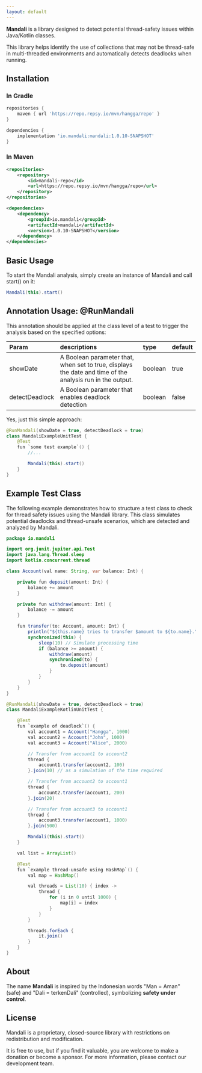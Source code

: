 ```yaml
---
layout: default
---
```


<!-- Text can be **bold**, _italic_, or ~~strikethrough~~.

[Link to another page](./another-page.html).

There should be whitespace between paragraphs.

There should be whitespace between paragraphs. We recommend including a README, or a file with information about your project.

# Header 1

This is a normal paragraph following a header. GitHub is a code hosting platform for version control and collaboration. It lets you and others work together on projects from anywhere.

## Header 2

> This is a blockquote following a header.
>
> When something is important enough, you do it even if the odds are not in your favor.

### Header 3 -->
<!-- <img width="100%" src="https://github.com/mandalijvm/mandalijvm.github.io/blob/main/log.png?raw=true"/> -->

**Mandali** is a library designed to detect potential thread-safety issues within Java/Kotlin classes. 

This library helps identify the use of collections that may not be thread-safe in multi-threaded environments and automatically detects deadlocks when running.


<!-- Features
--------

* *Unsafe-thread Data Structure Detection*

  Mandali can identify commonly Unsafe-thread Data Structure in multi-threaded contexts, such as `ArrayList`, `HashMap`, and `StringBuilder`.

* *Thread-safe Alternatives Recommendation*

  This feature suggests safer alternatives to replace unsafe collections or objects, enhancing the application's thread safety.

* *Deadlock Detection*

  Mandali automatically detects deadlocks in the system and provides detailed information on locked threads.

Why do we need a Mandali
------------------------

* *Early Problem Detection*

  Mandali proactively identifies unsafe data collections for multi-threading operations, helping to avoid unpredictable program behavior due to thread safety issues.

* *Improved Code Quality*

  By using Mandali, you can enhance code quality, making it more stable, reliable, and maintainable.

* *Development Efficiency*

  Mandali saves time by automatically detecting issues, allowing developers to focus on business logic instead of debugging concurrency problems.

* *Ease of Use*

  - *Easy Integration*

    Mandali can be easily integrated into your project by adding it to the project dependencies.

  - *Clear Reporting*

    The reports generated by Mandali are easy to understand, even for developers not deeply familiar with concurrency concepts. -->

<!-- Note: **This is not to guarantee thread safety. It just helps reduce potential thread safety issues**. -->


## Installation
### In Gradle

```groovy
repositories {
    maven { url 'https://repo.repsy.io/mvn/hangga/repo' }
}

dependencies {
    implementation 'io.mandali:mandali:1.0.10-SNAPSHOT'
}
```
### In Maven
```xml
<repositories>
    <repository>
        <id>mandali-repo</id>
        <url>https://repo.repsy.io/mvn/hangga/repo</url>
    </repository>
</repositories>

<dependencies>
    <dependency>
        <groupId>io.mandali</groupId>
        <artifactId>mandali</artifactId>
        <version>1.0.10-SNAPSHOT</version>
    </dependency>
</dependencies>
```

## Basic Usage
To start the Mandali analysis, simply create an instance of Mandali and call start() on it:
```Java
Mandali(this).start()
```

## Annotation Usage: @RunMandali
This annotation should be applied at the class level of a test to trigger the analysis based on the specified options:


| Param          |descriptions| type              | default |
|:---------------|:---------------|:------------------|:--------|
| showDate       | A Boolean parameter that, when set to true, displays the date and time of the analysis run in the output.| boolean | true    |
| detectDeadlock | A Boolean parameter that enables deadlock detection|boolean   | false    |


Yes, just this simple approach:

```Java
@RunMandali(showDate = true, detectDeadlock = true)
class MandaliExampleUnitTest {
    @Test
    fun `some test example`() {
        //...

        Mandali(this).start()
    }
}
```

## Example Test Class
The following example demonstrates how to structure a test class to check for thread safety issues using the Mandali library. This class simulates potential deadlocks and thread-unsafe scenarios, which are detected and analyzed by Mandali.

```Java
package io.mandali

import org.junit.jupiter.api.Test
import java.lang.Thread.sleep
import kotlin.concurrent.thread

class Account(val name: String, var balance: Int) {

    private fun deposit(amount: Int) {
        balance += amount
    }

    private fun withdraw(amount: Int) {
        balance -= amount
    }

    fun transfer(to: Account, amount: Int) {
        println("${this.name} tries to transfer $amount to ${to.name}.")
        synchronized(this) {
            sleep(10) // Simulate processing time
            if (balance >= amount) {
                withdraw(amount)
                synchronized(to) {
                    to.deposit(amount)
                }
            }
        }
    }
}

@RunMandali(showDate = true, detectDeadlock = true)
class MandaliExampleKotlinUnitTest {

    @Test
    fun `example of deadlock`() {
        val account1 = Account("Hangga", 1000)
        val account2 = Account("John", 1000)
        val account3 = Account("Alice", 2000)

        // Transfer from account1 to account2
        thread {
            account1.transfer(account2, 100)
        }.join(10) // as a simulation of the time required

        // Transfer from account2 to account1
        thread {
            account2.transfer(account1, 200)
        }.join(20)

        // Transfer from account3 to account1
        thread {
            account3.transfer(account1, 1000)
        }.join(500)

        Mandali(this).start()
    }

    val list = ArrayList()

    @Test
    fun `example thread-unsafe using HashMap`() {
        val map = HashMap()

        val threads = List(10) { index ->
            thread {
                for (i in 0 until 1000) {
                    map[i] = index
                }
            }
        }

        threads.forEach {
            it.join()
        }
    }
}
```

## About

The name **Mandali** is inspired by the Indonesian words "Man = Aman" (safe) and "Dali = terkenDali" (controlled), symbolizing **safety under control**. 

## License

Mandali is a proprietary, closed-source library with restrictions on redistribution and modification.

It is free to use, but if you find it valuable, you are welcome to make a donation or become a sponsor. For more information, please contact our development team.